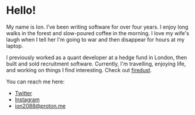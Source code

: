 # Hello!

My name is Ion. I’ve been writing software for over four years. I enjoy long walks in the forest and slow-poured coffee in the morning. I love my wife's laugh when I tell her I'm going to war and then disappear for hours at my laptop.

I previously worked as a quant developer at a hedge fund in London, then built and sold recruitment software. Currently, I'm travelling, enjoying life, and working on things I find interesting. Check out [firedust](https://github.com/ion2088/firedust).

You can reach me here:
- [Twitter](https://x.com/firedvst)
- [Instagram](https://www.instagram.com/ion20888/)
- ion2088@proton.me